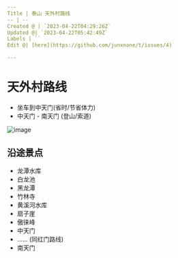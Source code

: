 ```yaml
---
Title | 泰山 天外村路线
-- | --
Created @ | `2023-04-22T04:29:26Z`
Updated @| `2023-04-22T05:42:49Z`
Labels | ``
Edit @| [here](https://github.com/junxnone/t/issues/4)

---
```

# 天外村路线
- 坐车到中天门(省时/节省体力)
- 中天门 - 南天门 (登山/索道)

![image](https://user-images.githubusercontent.com/2216970/233764246-c253a510-b6fd-43f8-9908-ba8172a9ac8b.png)

## 沿途景点

- 龙潭水库
- 白龙池
- 黑龙潭
- 竹林寺
- 黄溪河水库
- 扇子崖
- 傲徕峰
- 中天门
- ...... (同红门路线)
- 南天门


